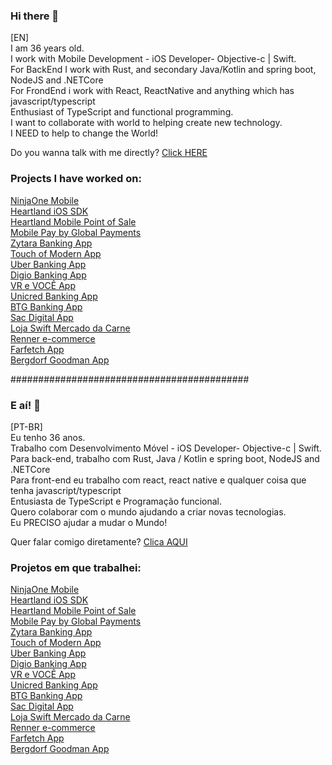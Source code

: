 ### Hi there 👋

[EN] <br/>
I am 36 years old. <br/>
I work with Mobile Development - iOS Developer- Objective-c | Swift. <br/>
For BackEnd I work with Rust, and secondary Java/Kotlin and spring boot, NodeJS and .NETCore <br/>
For FrondEnd i work with React, ReactNative and anything which has javascript/typescript<br/>
Enthusiast of TypeScript and functional programming. <br/>
I want to collaborate with world to helping create new technology. <br/>
I NEED to help to change the World! <br/>


Do you wanna talk with me directly?
<a href= "https://api.whatsapp.com/send?phone=5571991306561&text=Hi%20Renato.%20Dude!%20I%20was%20seeing%20your%20resume%20and%20i%20was%20love%20it!%20Can%20we%20talk%3F" target="_blank">Click HERE</a>

### Projects I have worked on: <br/>

<a href="https://apps.apple.com/us/app/ninjaone-mobile/id1416138607" target="_blank">NinjaOne Mobile</a> <br/>
<a href="https://github.com/hps/heartland-ios" target="_blank">Heartland iOS SDK</a> <br/>
<a href="https://apps.apple.com/br/app/heartland-mobile-point-of-sale/id1455676492" target="_blank">Heartland Mobile Point of Sale</a> <br/>
<a href="https://apps.apple.com/br/app/mobile-pay-by-global-payments/id1029208223" target="_blank">Mobile Pay by Global Payments</a> <br/>
<a href="https://apps.apple.com/us/app/zytara-digital-banking/id1552031706" target="_blank">Zytara Banking App</a> <br/>
<a href="https://apps.apple.com/us/app/touch-of-modern/id567647280" target="_blank">Touch of Modern App</a> <br/>
<a href="https://apps.apple.com/br/app/uber-conta/id1550784531" target="_blank"> Uber Banking App</a><br/> 
<a href="https://apps.apple.com/br/app/digio-seu-cartão-de-crédito/id1128793569" target="_blank">Digio Banking App</a> <br/>
<a href="https://apps.apple.com/pt/app/vr-e-você/id667577139" target="_blank">VR e VOCÊ App</a> <br/>
<a href="https://apps.apple.com/br/app/btg-pactual-banking/id1467956990?l=en" target="_blank">Unicred Banking App</a> <br/>
<a href="https://apps.apple.com/br/app/btg-pactual-banking/id1467956990?l=en" target="_blank">BTG Banking App</a> <br/>
<a href="https://apps.apple.com/br/app/sac-digital/id1400971098" target="_blank">Sac Digital App</a> <br/>
<a href="https://apps.apple.com/th/app/loja-swift/id1034589272" target="_blank">Loja Swift Mercado da Carne</a> <br/>
<a href="https://apps.apple.com/br/app/lojas-renner-comprar-roupas/id567763947" target="_blank">Renner e-commerce</a> <br/>
<a href="https://apps.apple.com/us/app/bergdorf-goodman/id1484296650" target="_blank">Farfetch App<a> <br/>
<a href="https://apps.apple.com/us/app/bergdorf-goodman/id1484296650" target="_blank">Bergdorf Goodman App<a> <br/>


###########################################

### E aí! 👋

[PT-BR] <br/>
Eu tenho 36 anos. <br/>
Trabalho com Desenvolvimento Móvel - iOS Developer- Objective-c | Swift. <br/>
Para back-end, trabalho com Rust, Java / Kotlin e spring boot, NodeJS and .NETCore <br/>
Para front-end eu trabalho com react, react native e qualquer coisa que tenha javascript/typescript<br/>
Entusiasta de TypeScript e Programação funcional. <br/>
Quero colaborar com o mundo ajudando a criar novas tecnologias. <br/>
Eu PRECISO ajudar a mudar o Mundo! <br/>


Quer falar comigo diretamente?
<a href="https://api.whatsapp.com/send?phone=5571991306561&text=E%20a%C3%AD%20Renato.%20Cara.%20Adorei%20seu%20curr%C3%ADculo!%20Podemos%20conversar%3F" target="_blank">Clica AQUI</a>
  
### Projetos em que trabalhei: <br/>

<a href="https://apps.apple.com/us/app/ninjaone-mobile/id1416138607" target="_blank">NinjaOne Mobile</a> <br/>
<a href="https://github.com/hps/heartland-ios" target="_blank">Heartland iOS SDK</a> <br/>
<a href="https://apps.apple.com/br/app/heartland-mobile-point-of-sale/id1455676492" target="_blank">Heartland Mobile Point of Sale</a> <br/>
<a href="https://apps.apple.com/br/app/mobile-pay-by-global-payments/id1029208223" target="_blank">Mobile Pay by Global Payments</a> <br/>
<a href="https://apps.apple.com/us/app/zytara-digital-banking/id1552031706" target="_blank">Zytara Banking App</a> <br/>
<a href="https://apps.apple.com/us/app/touch-of-modern/id567647280" target="_blank">Touch of Modern App</a> <br/>
<a href="https://apps.apple.com/br/app/uber-conta/id1550784531" target="_blank"> Uber Banking App</a><br/> 
<a href="https://apps.apple.com/br/app/digio-seu-cartão-de-crédito/id1128793569" target="_blank">Digio Banking App</a> <br/>
<a href="https://apps.apple.com/pt/app/vr-e-você/id667577139" target="_blank">VR e VOCÊ App</a> <br/>
<a href="https://apps.apple.com/br/app/btg-pactual-banking/id1467956990?l=en" target="_blank">Unicred Banking App</a> <br/>
<a href="https://apps.apple.com/br/app/btg-pactual-banking/id1467956990?l=en" target="_blank">BTG Banking App</a> <br/>
<a href="https://apps.apple.com/br/app/sac-digital/id1400971098" target="_blank">Sac Digital App</a> <br/>
<a href="https://apps.apple.com/th/app/loja-swift/id1034589272" target="_blank">Loja Swift Mercado da Carne</a> <br/>
<a href="https://apps.apple.com/br/app/lojas-renner-comprar-roupas/id567763947" target="_blank">Renner e-commerce</a> <br/>
<a href="https://apps.apple.com/us/app/bergdorf-goodman/id1484296650" target="_blank">Farfetch App<a> <br/>
<a href="https://apps.apple.com/us/app/bergdorf-goodman/id1484296650" target="_blank">Bergdorf Goodman App<a> <br/>
